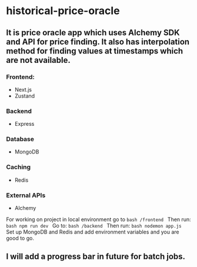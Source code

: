 # historical-price-oracle

## It is price oracle app which uses Alchemy SDK and API for price finding. It also has interpolation method for finding values at timestamps which are not available.

### Frontend:
* Next.js
* Zustand

### Backend
* Express

### Database
* MongoDB

### Caching
* Redis

### External APIs
* Alchemy

For working on project in local environment go to
``bash
/frontend
`` 
Then run:
``bash
npm run dev
``
Go to:
``bash
/backend
``
Then run:
``bash
nodemon app.js
``
Set up MongoDB and Redis and add environment variables and you are good to go.

## I will add a progress bar in future for batch jobs.
